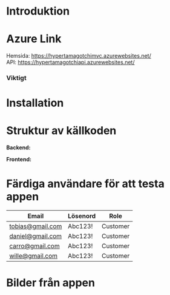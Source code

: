 # Introduktion

# Azure Link
Hemsida: https://hypertamagotchimvc.azurewebsites.net/
<br>
API: https://hypertamagotchiapi.azurewebsites.net/

### Viktigt

# Installation

# Struktur av källkoden

**Backend:**

**Frontend:**

# Färdiga användare för att testa appen
| Email           | Lösenord | Role |
| --------------- | -------- | -------- |
|  tobias@gmail.com | Abc123! | Customer |
|  daniel@gmail.com | Abc123!| Customer |
|  carro@gmail.com | Abc123!| Customer |
|  wille@gmail.com | Abc123!| Customer |

# Bilder från appen
